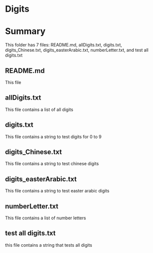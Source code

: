 Digits
==========

# Summary
This folder has 7 files: README.md, allDigits.txt, digits.txt, 
digits_Chinese.txt, digits_easterArabic.txt, numberLetter.txt, and 
test all digits.txt

## README.md
This file

## allDigits.txt
This file contains a list of all digits

## digits.txt
This file contains a string to test digits for 0 to 9

## digits_Chinese.txt
This file contains a string to test chinese digits

## digits_easterArabic.txt
This file contains a string to test easter arabic digits

## numberLetter.txt
This file contains a list of number letters

## test all digits.txt
this file contains a string that tests all digits
